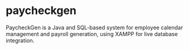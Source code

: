 # paycheckgen
 PaycheckGen is a Java and SQL-based system for employee calendar management and payroll generation, using XAMPP for live database integration.
